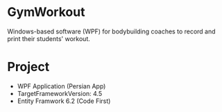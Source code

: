 # GymWorkout
Windows-based software (WPF) for bodybuilding coaches to record and print their students' workout.

# Project
- WPF Application (Persian App)
- TargetFrameworkVersion: 4.5
- Entity Framwork 6.2 (Code First)
